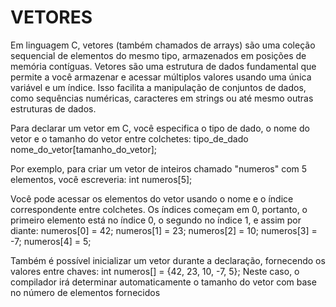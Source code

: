 # VETORES
Em linguagem C, vetores (também chamados de arrays) são uma coleção sequencial de elementos do mesmo tipo, armazenados em posições de memória contíguas. Vetores são uma estrutura de dados fundamental que permite a você armazenar e acessar múltiplos valores usando uma única variável e um índice. Isso facilita a manipulação de conjuntos de dados, como sequências numéricas, caracteres em strings ou até mesmo outras estruturas de dados.

Para declarar um vetor em C, você especifica o tipo de dado, o nome do vetor e o tamanho do vetor entre colchetes:
tipo_de_dado nome_do_vetor[tamanho_do_vetor];

Por exemplo, para criar um vetor de inteiros chamado "numeros" com 5 elementos, você escreveria:
int numeros[5];

Você pode acessar os elementos do vetor usando o nome e o índice correspondente entre colchetes. Os índices começam em 0, portanto, o primeiro elemento está no índice 0, o segundo no índice 1, e assim por diante:
numeros[0] = 42;
numeros[1] = 23;
numeros[2] = 10;
numeros[3] = -7;
numeros[4] = 5;

Também é possível inicializar um vetor durante a declaração, fornecendo os valores entre chaves:
int numeros[] = {42, 23, 10, -7, 5};
Neste caso, o compilador irá determinar automaticamente o tamanho do vetor com base no número de elementos fornecidos